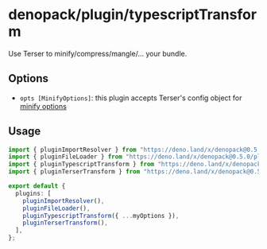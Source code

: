# denopack/plugin/typescriptTransform

Use Terser to minify/compress/mangle/... your bundle.

## Options

- `opts [MinifyOptions]`: this plugin accepts Terser's config object for [minify options](https://terser.org/docs/api-reference#minify-options)

## Usage

```ts
import { pluginImportResolver } from "https://deno.land/x/denopack@0.5.0/plugin/importResolver/mod.ts";
import { pluginFileLoader } from "https://deno.land/x/denopack@0.5.0/plugin/fileLoader/mod.ts";
import { pluginTypescriptTransform } from "https://deno.land/x/denopack@0.5.0/plugin/typescriptTransform/mod.ts";
import { pluginTerserTransform } from "https://deno.land/x/denopack@0.5.0/plugin/terserTransform/mod.ts";

export default {
  plugins: [
    pluginImportResolver(),
    pluginFileLoader(),
    pluginTypescriptTransform({ ...myOptions }),
    pluginTerserTransform(),
  ],
};
```
